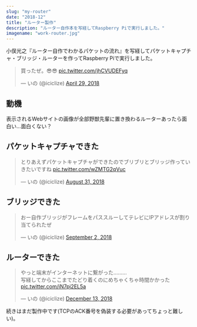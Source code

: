 ```yaml
---
slug: "my-router"
date: "2018-12"
title: "ルーター製作"
description: "ルーター自作本を写経してRaspberry Piで実行しました。"
imagename: "work-router.jpg"
---
```

小俣光之『ルーター自作でわかるパケットの流れ』を写経してパケットキャプチャ・ブリッジ・ルーターを作ってRaspberry Piで実行しました。

<blockquote class="twitter-tweet" data-lang="en"><p lang="ja" dir="ltr">買ったぜ。😎😎 <a href="https://t.co/jhCVUDEFyq">pic.twitter.com/jhCVUDEFyq</a></p>&mdash; いの (@iciclize) <a href="https://twitter.com/iciclize/status/990489175148261376?ref_src=twsrc%5Etfw">April 29, 2018</a></blockquote>
<script async src="https://platform.twitter.com/widgets.js" charset="utf-8"></script>

## 動機

表示されるWebサイトの画像が全部野獣先輩に置き換わるルーターあったら面白い…面白くない？

## パケットキャプチャできた

<blockquote class="twitter-tweet" data-lang="en"><p lang="ja" dir="ltr">とりあえずパケットキャプチャができたのでブリブリとブリッジ作っていきたいですね <a href="https://t.co/wZMTG2qVuc">pic.twitter.com/wZMTG2qVuc</a></p>&mdash; いの (@iciclize) <a href="https://twitter.com/iciclize/status/1035615798331498496?ref_src=twsrc%5Etfw">August 31, 2018</a></blockquote>

## ブリッジできた

<blockquote class="twitter-tweet" data-lang="en"><p lang="ja" dir="ltr">おー自作ブリッジがフレームをパススルーしてテレビにIPアドレスが割り当てられたぜ</p>&mdash; いの (@iciclize) <a href="https://twitter.com/iciclize/status/1036328102035484672?ref_src=twsrc%5Etfw">September 2, 2018</a></blockquote>

## ルーターできた

<blockquote class="twitter-tweet" data-lang="en"><p lang="ja" dir="ltr">やっと端末がインターネットに繋がった………<br>写経してからここまでたどり着くのにめちゃくちゃ時間かかった <a href="https://t.co/iN7pj2EL5a">pic.twitter.com/iN7pj2EL5a</a></p>&mdash; いの (@iciclize) <a href="https://twitter.com/iciclize/status/1073055995805425664?ref_src=twsrc%5Etfw">December 13, 2018</a></blockquote>

続きはまだ製作中です(TCPのACK番号を偽装する必要があってちょっと難しい)。
